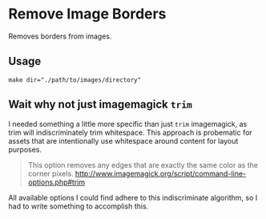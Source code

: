 # Remove Image Borders

Removes borders from images.

## Usage

```
make dir="./path/to/images/directory"
```

## Wait why not just imagemagick `trim`

I needed something a little more specific than just `trim` imagemagick, as trim will indiscriminately trim whitespace. This approach is probematic for assets that are intentionally use whitespace around content for layout purposes.

> This option removes any edges that are exactly the same color as the corner pixels.
> http://www.imagemagick.org/script/command-line-options.php#trim

All available options I could find adhere to this indiscriminate algorithm, so I had to write something to accomplish this.
